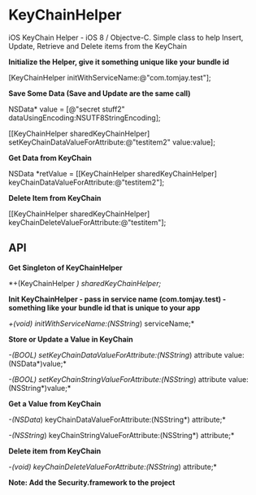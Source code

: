 # KeyChainHelper
iOS KeyChain Helper - iOS 8 / Objectve-C. Simple class to help Insert, Update, Retrieve and Delete items from the KeyChain

**Initialize the Helper, give it something unique like your bundle id**

[KeyChainHelper initWithServiceName:@"com.tomjay.test"];




**Save Some Data (Save and Update are the same call)**

NSData* value = [@"secret stuff2" dataUsingEncoding:NSUTF8StringEncoding];

[[KeyChainHelper sharedKeyChainHelper] setKeyChainDataValueForAttribute:@"testitem2" value:value];



**Get Data from KeyChain**

 NSData *retValue = [[KeyChainHelper sharedKeyChainHelper] keyChainDataValueForAttribute:@"testitem2"];




**Delete Item from KeyChain**

[[KeyChainHelper sharedKeyChainHelper] keyChainDeleteValueForAttribute:@"testitem"];




API
--------------

**Get Singleton of KeyChainHelper**

*+(KeyChainHelper *) sharedKeyChainHelper;*



**Init KeyChainHelper - pass in service name (com.tomjay.test) - something like your bundle id that is unique to your app**

*+(void) initWithServiceName:(NSString*) serviceName;*




**Store or Update a Value in KeyChain**

*-(BOOL) setKeyChainDataValueForAttribute:(NSString*) attribute value:(NSData*)value;*

*-(BOOL) setKeyChainStringValueForAttribute:(NSString*) attribute value:(NSString*)value;*




**Get a Value from KeyChain**

*-(NSData*) keyChainDataValueForAttribute:(NSString*) attribute;*

*-(NSString*) keyChainStringValueForAttribute:(NSString*) attribute;*




**Delete item from KeyChain**

*-(void) keyChainDeleteValueForAttribute:(NSString*) attribute;*





**Note: Add the Security.framework to the project**




